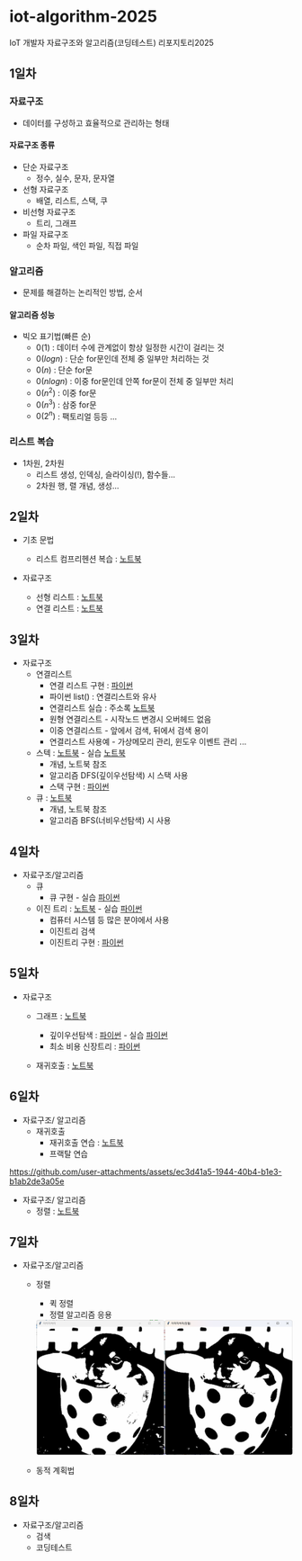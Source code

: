 # iot-algorithm-2025
IoT 개발자 자료구조와 알고리즘(코딩테스트) 리포지토리2025

## 1일차

### 자료구조
- 데이터를 구성하고 효율적으로 관리하는 형태

#### 자료구조 종류
- 단순 자료구조
    - 정수, 실수, 문자, 문자열
- 선형 자료구조
    - 배열, 리스트, 스택, 쿠 
- 비선형 자료구조
    - 트리, 그래프
- 파일 자료구조
    - 순차 파일, 색인 파일, 직접 파일

### 알고리즘
- 문제를 해결하는 논리적인 방법, 순서

#### 알고리즘 성능
- 빅오 표기법(빠른 순)
    - $0(1)$ : 데이터 수에 관계없이 항상 일정한 시간이 걸리는 것
    - $0(log n)$ : 단순 for문인데 전체 중 일부만 처리하는 것 
    - $0(n)$ : 단순 for문
    - $0(n log n)$ : 이중 for문인데 안쪽 for문이 전체 중 일부만 처리
    - $0(n^2)$ : 이중 for문
    - $0(n^3)$ : 삼중 for문
    - $0(2^n)$ : 팩토리얼 등등 ...

### 리스트 복습
- 1차원, 2차원
    - 리스트 생성, 인덱싱, 슬라이싱(!), 함수들...
    - 2차원 행, 렬 개념, 생성...

## 2일차

- 기초 문법
    - 리스트 컴프리헨션 복습 : [노트북](./day02/da01_list_again.ipynb)

- 자료구조
    - 선형 리스트 : [노트북](./day02/da02_linear_list.ipynb)
    - 연결 리스트 : [노트북](./day02/da04_linked_list.ipynb)

## 3일차
- 자료구조
    - 연결리스트
        - 연결 리스트 구현 : [파이썬](./day03/da01_linked_list.py)
        - 파이썬 list() : 연결리스트와 유사
        - 연결리스트 실습 : 주소록 [노트북](./day03/da99_simple_list.py)
        - 원형 연결리스트 - 시작노드 변경시 오버헤드 없음
        - 이중 연결리스트 - 앞에서 검색, 뒤에서 검색 용이
        - 연결리스트 사용예 - 가상메모리 관리, 윈도우 이벤트 관리 ...
    - 스텍 : [노트북](./day03/da02_stack.ipynb) - 실습 [노트북](./day03/da98_stack_web.py)
        - 개념, 노트북 참조
        - 알고리즘 DFS(깊이우선탐색) 시 스택 사용
        - 스택 구현 : [파이썬](./day03/da03_stack.py)
    - 큐 : [노트북](./day03/da04_queue.ipynb)
        - 개념, 노트북 참조
        - 알고리즘 BFS(너비우선탐색) 시 사용

## 4일차
- 자료구조/알고리즘
    - 큐
        - 큐 구현 - 실습 [파이썬](./day04/da99_queue.py)
    - 이진 트리 : [노트북](./day04/da02_binary_tree.ipynb) - 실습 [파이썬](./day04/da98_Tree.py)
        - 컴퓨터 시스템 등 많은 분야에서 사용
        - 이진트리 검색
        - 이진트리 구현 : [파이썬](./day04/da03_binary_tree.py)

## 5일차
- 자료구조
    - 그래프 : [노트북](./day05/da01_graph.ipynb)
        - 깊이우선탐색 : [파이썬](./day05/da02_dfs.py) - 실습 [파이썬](./day05/da99_hunibuter_gr.py)
        - 최소 비용 신장트리 : [파이썬](./day05/da03_min_cost_spannigtree.py)

    - 재귀호출 : [노트북](./day05/da04_recursive_call.ipynb)

## 6일차
- 자료구조/ 알고리즘
    - 재귀호출
        - 재귀호출 연습 : [노트북](./day06/da01_recursive_practice.ipynb)
        - 프랙탈 연습
          

https://github.com/user-attachments/assets/ec3d41a5-1944-40b4-b1e3-b1ab2de3a05e




- 자료구조/ 알고리즘
    - 정렬 : [노트북](./day06/da04_sort.ipynb)

## 7일차
- 자료구조/알고리즘
    - 정렬
        - 퀵 정렬
        - 정렬 알고리즘 응용

        <img src= "./image/da002.png" width = "600">

    - 동적 계획법

## 8일차
- 자료구조/알고리즘
    - 검색
    - 코딩테스트
